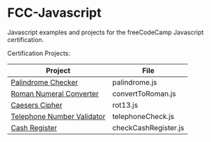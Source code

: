 # FCC-Javascript
Javascript examples and projects for the freeCodeCamp Javascript certification.

Certification Projects:

| Project | File |
| ------- | ---- |
| [Palindrome Checker](https://learn.freecodecamp.org/javascript-algorithms-and-data-structures/javascript-algorithms-and-data-structures-projects/palindrome-checker) | palindrome.js |
| [Roman Numeral Converter](https://learn.freecodecamp.org/javascript-algorithms-and-data-structures/javascript-algorithms-and-data-structures-projects/roman-numeral-converter) | convertToRoman.js |
| [Caesers Cipher](https://learn.freecodecamp.org/javascript-algorithms-and-data-structures/javascript-algorithms-and-data-structures-projects/caesars-cipher) | rot13.js |
| [Telephone Number Validator](https://learn.freecodecamp.org/javascript-algorithms-and-data-structures/javascript-algorithms-and-data-structures-projects/telephone-number-validator)| telephoneCheck.js |
| [Cash Register](https://learn.freecodecamp.org/javascript-algorithms-and-data-structures/javascript-algorithms-and-data-structures-projects/cash-register) | checkCashRegister.js |
